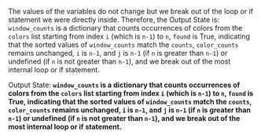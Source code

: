 The values of the variables do not change but we break out of the loop or if statement we were directly inside. Therefore, the Output State is: `window_counts` is a dictionary that counts occurrences of colors from the `colors` list starting from index `i` (which is `n-1`) to `n`, `found` is True, indicating that the sorted values of `window_counts` match the `counts`, `color_counts` remains unchanged, `i` is `n-1`, and `j` is `n-1` (if `n` is greater than `n-1`) or undefined (if `n` is not greater than `n-1`), and we break out of the most internal loop or if statement.

Output State: **`window_counts` is a dictionary that counts occurrences of colors from the `colors` list starting from index `i` (which is `n-1`) to `n`, `found` is True, indicating that the sorted values of `window_counts` match the `counts`, `color_counts` remains unchanged, `i` is `n-1`, and `j` is `n-1` (if `n` is greater than `n-1`) or undefined (if `n` is not greater than `n-1`), and we break out of the most internal loop or if statement.**